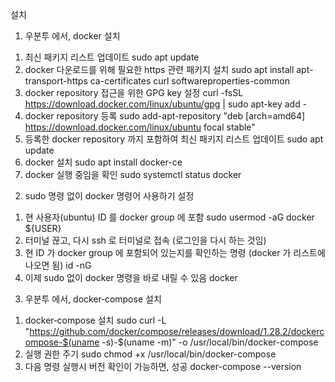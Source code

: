 설치 
 1. 우분투 에서, docker 설치
  1) 최신 패키지 리스트 업데이트
     sudo apt update
  2) docker 다운로드를 위해 필요한 https 관련 패키지 설치
     sudo apt install apt-transport-https ca-certificates curl softwareproperties-common
  3) docker repository 접근을 위한 GPG key 설정
     curl -fsSL https://download.docker.com/linux/ubuntu/gpg | sudo apt-key add -
  4) docker repository 등록
     sudo add-apt-repository "deb [arch=amd64] https://download.docker.com/linux/ubuntu focal stable"
  5) 등록한 docker repository 까지 포함하여 최신 패키지 리스트 업데이트
     sudo apt update
  6) docker 설치
     sudo apt install docker-ce
  7) docker 실행 중임을 확인
     sudo systemctl status docker

 2. sudo 명령 없이 docker 명령어 사용하기 설정
  1) 현 사용자(ubuntu) ID 를 docker group 에 포함
     sudo usermod -aG docker ${USER}
  2) 터미널 끊고, 다시 ssh 로 터미널로 접속 (로그인을 다시 하는 것임)
  3) 현 ID 가 docker group 에 포함되어 있는지를 확인하는 명령 (docker 가 리스트에 나오면 됨)
     id -nG
  4) 이제 sudo 없이 docker 명령을 바로 내릴 수 있음
     docker

 3. 우분투 에서, docker‑compose 설치
  1) docker‑compose 설치
     sudo curl -L "https://github.com/docker/compose/releases/download/1.28.2/dockercompose-$(uname -s)-$(uname -m)" -o /usr/local/bin/docker-compose
  2) 실행 권한 주기
     sudo chmod +x /usr/local/bin/docker-compose
  3) 다음 명령 실행시 버전 확인이 가능하면, 성공
     docker-compose --version